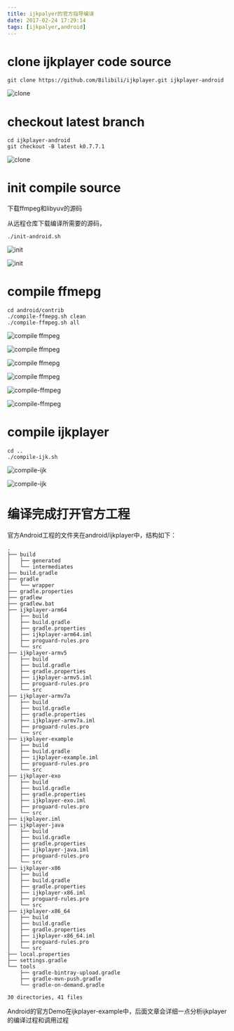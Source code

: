 ```yaml
---
title: ijkpalyer的官方指导编译
date: 2017-02-24 17:29:14
tags: [ijkpalyer,android]
---
```


# clone ijkplayer code source

```
git clone https://github.com/Bilibili/ijkplayer.git ijkplayer-android
```
<!--more-->

![clone](http://of6x0sb2r.bkt.clouddn.com/clone%20ijkplayer.png-WaterMark)

# checkout latest branch

```
cd ijkplayer-android
git checkout -B latest k0.7.7.1
```

![clone](http://of6x0sb2r.bkt.clouddn.com/checkout-ijkplayer.png-WaterMark)

# init compile source

下载ffmpeg和libyuv的源码

从远程仓库下载编译所需要的源码，
```
./init-android.sh
```

![init](http://of6x0sb2r.bkt.clouddn.com/pull-ffmpeg.png-WaterMark)

![init](http://of6x0sb2r.bkt.clouddn.com/pull-libyuv.png-WaterMark)



# compile ffmepg

```
cd android/contrib
./compile-ffmepg.sh clean
./compile-ffmpeg.sh all
```

![compile ffmpeg](http://of6x0sb2r.bkt.clouddn.com/clean-ffmpeg.png-WaterMark)

![compile ffmpeg](http://of6x0sb2r.bkt.clouddn.com/check-archs-env-armv5.png-WaterMark)

![compile ffmepg](http://of6x0sb2r.bkt.clouddn.com/check-ffmpeg-env-configurate.png-WaterMark)

![compile ffmpeg](http://of6x0sb2r.bkt.clouddn.com/enable-configuration.png-WaterMark)

![compile-ffmpeg](http://of6x0sb2r.bkt.clouddn.com/compile-ffmpeg.png-WaterMark)

![compile-ffmpeg](http://of6x0sb2r.bkt.clouddn.com/link-ffmpeg-share-finish.png-WaterMark)

# compile ijkplayer

```
cd ..
./compile-ijk.sh
```

![compile-ijk](http://of6x0sb2r.bkt.clouddn.com/compile-ijk.png-WaterMark)

![compile-ijk](http://of6x0sb2r.bkt.clouddn.com/install-libijk-so.png-WaterMark)


# 编译完成打开官方工程

官方Android工程的文件夹在android/ijkplayer中，结构如下：
```
.
├── build
│   ├── generated
│   └── intermediates
├── build.gradle
├── gradle
│   └── wrapper
├── gradle.properties
├── gradlew
├── gradlew.bat
├── ijkplayer-arm64
│   ├── build
│   ├── build.gradle
│   ├── gradle.properties
│   ├── ijkplayer-arm64.iml
│   ├── proguard-rules.pro
│   └── src
├── ijkplayer-armv5
│   ├── build
│   ├── build.gradle
│   ├── gradle.properties
│   ├── ijkplayer-armv5.iml
│   ├── proguard-rules.pro
│   └── src
├── ijkplayer-armv7a
│   ├── build
│   ├── build.gradle
│   ├── gradle.properties
│   ├── ijkplayer-armv7a.iml
│   ├── proguard-rules.pro
│   └── src
├── ijkplayer-example
│   ├── build
│   ├── build.gradle
│   ├── ijkplayer-example.iml
│   ├── proguard-rules.pro
│   └── src
├── ijkplayer-exo
│   ├── build
│   ├── build.gradle
│   ├── gradle.properties
│   ├── ijkplayer-exo.iml
│   ├── proguard-rules.pro
│   └── src
├── ijkplayer.iml
├── ijkplayer-java
│   ├── build
│   ├── build.gradle
│   ├── gradle.properties
│   ├── ijkplayer-java.iml
│   ├── proguard-rules.pro
│   └── src
├── ijkplayer-x86
│   ├── build
│   ├── build.gradle
│   ├── gradle.properties
│   ├── ijkplayer-x86.iml
│   ├── proguard-rules.pro
│   └── src
├── ijkplayer-x86_64
│   ├── build
│   ├── build.gradle
│   ├── gradle.properties
│   ├── ijkplayer-x86_64.iml
│   ├── proguard-rules.pro
│   └── src
├── local.properties
├── settings.gradle
└── tools
    ├── gradle-bintray-upload.gradle
    ├── gradle-mvn-push.gradle
    └── gradle-on-demand.gradle

30 directories, 41 files

```

Android的官方Demo在ijkplayer-example中，后面文章会详细一点分析ijkplayer的编译过程和调用过程